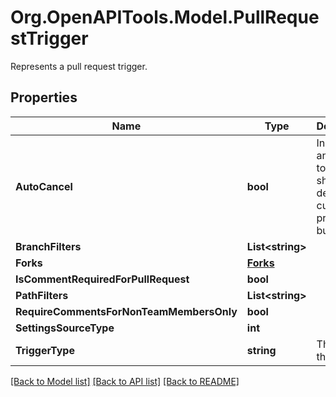 # Org.OpenAPITools.Model.PullRequestTrigger
Represents a pull request trigger.

## Properties

Name | Type | Description | Notes
------------ | ------------- | ------------- | -------------
**AutoCancel** | **bool** | Indicates if an update to a PR should delete current in-progress builds. | [optional] 
**BranchFilters** | **List&lt;string&gt;** |  | [optional] 
**Forks** | [**Forks**](Forks.md) |  | [optional] 
**IsCommentRequiredForPullRequest** | **bool** |  | [optional] 
**PathFilters** | **List&lt;string&gt;** |  | [optional] 
**RequireCommentsForNonTeamMembersOnly** | **bool** |  | [optional] 
**SettingsSourceType** | **int** |  | [optional] 
**TriggerType** | **string** | The type of the trigger. | [optional] 

[[Back to Model list]](../README.md#documentation-for-models) [[Back to API list]](../README.md#documentation-for-api-endpoints) [[Back to README]](../README.md)

